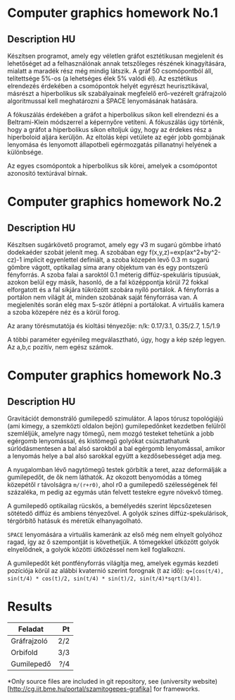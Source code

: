# Computer graphics homework No.1

## Description HU

Készítsen programot, amely egy véletlen gráfot esztétikusan megjelenít és lehetőséget ad a felhasználónak annak tetszőleges részének kinagyítására, mialatt a maradék rész még mindig látszik. A gráf 50 csomópontból áll, telítettsége 5%-os (a lehetséges élek 5% valódi él). Az esztétikus elrendezés érdekében a csomópontok helyét egyrészt heurisztikával, másrészt a hiperbolikus sík szabályainak megfelelő erő-vezérelt gráfrajzoló algoritmussal kell meghatározni a SPACE lenyomásának hatására. 

A fókuszálás érdekében a gráfot a hiperbolikus síkon kell elrendezni és a Beltrami-Klein módszerrel a képernyőre vetíteni. A fókuszálás úgy történik, hogy a gráfot a hiperbolikus síkon eltoljuk úgy, hogy az érdekes rész a hiperboloid aljára kerüljön. Az eltolás képi vetülete az egér jobb gombjának lenyomása és lenyomott állapotbeli egérmozgatás pillanatnyi helyének a különbsége.

Az egyes csomópontok a hiperbolikus sík körei, amelyek a csomópontot azonosító textúrával bírnak.

# Computer graphics homework No.2

## Description HU

Készítsen sugárkövető programot, amely egy √3 m sugarú gömbbe írható dodekaéder szobát jelenít meg. A szobában egy f(x,y,z)=exp⁡(ax^2+by^2-cz)-1 implicit egyenlettel definiált, a szoba közepén levő 0.3 m sugarú gömbre vágott, optikailag sima arany objektum van és egy pontszerű fényforrás. A szoba falai a saroktól 0.1 méterig diffúz-spekuláris típusúak, azokon belül egy másik, hasonló, de a fal középpontja körül 72 fokkal elforgatott és a fal síkjára tükrözött szobára nyíló portálok. A fényforrás a portálon nem világít át, minden szobának saját fényforrása van. A megjelenítés során elég max 5-ször átlépni a portálokat. A virtuális kamera a szoba közepére néz és a körül forog.

Az arany törésmutatója és kioltási tényezője: n/k: 0.17/3.1, 0.35/2.7, 1.5/1.9

A többi paraméter egyénileg megválasztható, úgy, hogy a kép szép legyen. Az a,b,c pozitív, nem egész számok.

# Computer graphics homework No.3

## Description HU

Gravitációt demonstráló gumilepedő szimulátor. A lapos tórusz topológiájú (ami kimegy, a szemközti oldalon bejön) gumilepedőnket kezdetben felülről szemléljük, amelyre nagy tömegű, nem mozgó testeket tehetünk a jobb egérgomb lenyomással, és kistömegű golyókat csúsztathatunk súrlódásmentesen a bal alsó sarokból a bal egérgomb lenyomással, amikor a lenyomás helye a bal alsó sarokkal együtt a kezdősebességet adja meg.

A nyugalomban lévő nagytömegű testek görbítik a teret, azaz deformálják a gumilepedőt, de ők nem láthatók. Az okozott benyomódás a tömeg közepétől r távolságra `m/(r+r0)`, ahol r0 a gumilepedő szélességének fél százaléka, m pedig az egymás után felvett testekre egyre növekvő tömeg.

A gumilepedő optikailag rücskös, a bemélyedés szerint lépcsőzetesen sötétedő diffúz és ambiens tényezővel. A golyók színes diffúz-spekulárisok, térgörbítő hatásuk és méretük elhanyagolható.

`SPACE` lenyomására a virtuális kameránk az első még nem elnyelt golyóhoz ragad, így az ő szempontját is követhetjük. A tömegekkel ütközött golyók elnyelődnek, a golyók közötti ütközéssel nem kell foglalkozni. 

A gumilepedőt két pontfényforrás világítja meg, amelyek egymás kezdeti pozíciója körül az alábbi kvaternió szerint forognak (t az idő): `q=[cos(t/4), sin(t/4) * cos(t)/2, sin(t/4) * sin(t)/2, sin(t/4)*sqrt(3/4)]`.

# Results

| Feladat       |  Pt  |
| ------------- | ---: |
| Gráfrajzoló   |  2/2 |
| Orbifold      |  3/3 |
| Gumilepedő    |  ?/4 |

*Only source files are included in git repository, see (university website)[http://cg.iit.bme.hu/portal/szamitogepes-grafika] for frameworks.
